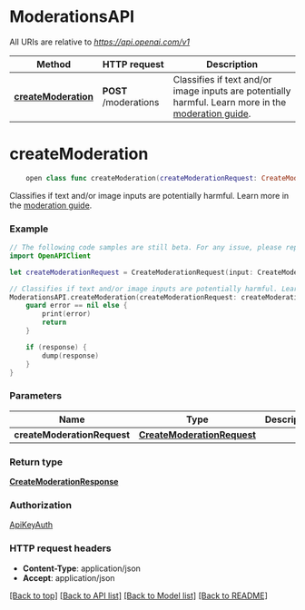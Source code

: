 # ModerationsAPI

All URIs are relative to *https://api.openai.com/v1*

Method | HTTP request | Description
------------- | ------------- | -------------
[**createModeration**](ModerationsAPI.md#createmoderation) | **POST** /moderations | Classifies if text and/or image inputs are potentially harmful. Learn more in the [moderation guide](/docs/guides/moderation). 


# **createModeration**
```swift
    open class func createModeration(createModerationRequest: CreateModerationRequest, completion: @escaping (_ data: CreateModerationResponse?, _ error: Error?) -> Void)
```

Classifies if text and/or image inputs are potentially harmful. Learn more in the [moderation guide](/docs/guides/moderation). 

### Example
```swift
// The following code samples are still beta. For any issue, please report via http://github.com/OpenAPITools/openapi-generator/issues/new
import OpenAPIClient

let createModerationRequest = CreateModerationRequest(input: CreateModerationRequest_input(), model: CreateModerationRequest_model()) // CreateModerationRequest | 

// Classifies if text and/or image inputs are potentially harmful. Learn more in the [moderation guide](/docs/guides/moderation). 
ModerationsAPI.createModeration(createModerationRequest: createModerationRequest) { (response, error) in
    guard error == nil else {
        print(error)
        return
    }

    if (response) {
        dump(response)
    }
}
```

### Parameters

Name | Type | Description  | Notes
------------- | ------------- | ------------- | -------------
 **createModerationRequest** | [**CreateModerationRequest**](CreateModerationRequest.md) |  | 

### Return type

[**CreateModerationResponse**](CreateModerationResponse.md)

### Authorization

[ApiKeyAuth](../README.md#ApiKeyAuth)

### HTTP request headers

 - **Content-Type**: application/json
 - **Accept**: application/json

[[Back to top]](#) [[Back to API list]](../README.md#documentation-for-api-endpoints) [[Back to Model list]](../README.md#documentation-for-models) [[Back to README]](../README.md)

